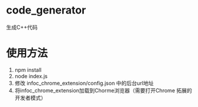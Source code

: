 # code_generator
生成C++代码

# 使用方法
1. npm install
2. node index.js
3. 修改 infoc_chrome_extension/config.json 中的后台url地址
4. 将infoc_chrome_extension加载到Chorme浏览器（需要打开Chrome 拓展的开发者模式）

